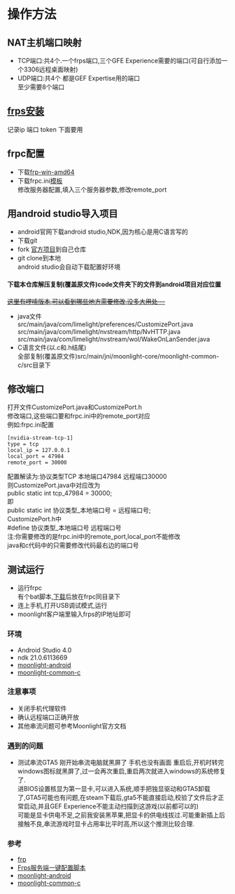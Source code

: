 # 操作方法
## NAT主机端口映射
- TCP端口:共4个.一个frps端口,三个GFE Experience需要的端口(可自行添加一个3306远程桌面映射)  
- UDP端口:共4个 都是GEF Expertise用的端口  
至少需要8个端口  
## [frps安装](https://github.com/MvsCode/frps-onekey)
记录ip 端口 token 下面要用  
## frpc配置
- 下载[frp-win-amd64](https://github.com/fatedier/frp/releases)  
- 下载frpc.ini[模板](https://raw.githubusercontent.com/chengziqaq/moonlight-frp-NAT-gamestreaming/master/frp/frpc.ini)    
修改服务器配置,填入三个服务器参数,修改remote_port  
## 用android studio导入项目  
- android官网下载android studio,NDK,因为核心是用C语言写的  
- 下载git  
- fork [官方项目](https://github.com/moonlight-stream/moonlight-android)到自己仓库  
- git clone到本地  
android studio会自动下载配置好环境      
#### 下载本仓库解压复制(覆盖原文件)code文件夹下的文件到android项目对应位置
[~~这里有啰嗦版本,可以看到哪些地方需要修改,没多大用处 --~~](https://github.com/chengziqaq/moonlight-frp-NAT-gamestreaming/blob/master/README-old.md#%E4%BF%AE%E6%94%B9%E7%AB%AF%E5%8F%A3--%E4%BB%A5%E4%B8%8B%E6%93%8D%E4%BD%9C%E5%9C%A8android-studio%E4%B8%AD%E8%BF%9B%E8%A1%8C)
- java文件    
src/main/java/com/limelight/preferences/CustomizePort.java      
src/main/java/com/limelight/nvstream/http/NvHTTP.java      
src/main/java/com/limelight/nvstream/wol/WakeOnLanSender.java        
- C语言文件(以.c和.h结尾)     
全部复制(覆盖原文件)src/main/jni/moonlight-core/moonlight-common-c/src目录下     
## 修改端口  
打开文件CustomizePort.java和CustomizePort.h     
修改端口,这些端口要和frpc.ini中的remote_port对应    
例如:frpc.ini配置  
```
[nvidia-stream-tcp-1]
type = tcp
local_ip = 127.0.0.1
local_port = 47984
remote_port = 30000
```
配置解读为:协议类型TCP 本地端口47984 远程端口30000    
则CustomizePort.java中对应改为     
public static int tcp_47984 = 30000;     
即    
public static int 协议类型_本地端口号 = 远程端口号;    
CustomizePort.h中      
#define 协议类型_本地端口号 远程端口号     
注:你需要修改的是frpc.ini中的remote_port,local_port不能修改  
java和c代码中的只需要修改代码最右边的端口号    
## 测试运行    
- 运行frpc    
有个bat脚本,[下载](https://github.com/chengziqaq/moonlight-frp-NAT-gamestreaming/raw/master/frp/frpc.bat)后放在frpc同目录下   
- 连上手机,打开USB调试模式,运行      
- moonlight客户端里输入frps的IP地址即可    
### 环境
- Android Studio 4.0 
- ndk 21.0.6113669
- [moonlight-android](https://github.com/moonlight-stream/moonlight-android/tree/581327dc8e331b50ca644936b1225dbf24b04c0c)
- [moonlight-common-c](https://github.com/moonlight-stream/moonlight-common-c/tree/bea625a13dd4f9604e5583744cf7c8e36064f19d)
### 注意事项
- 关闭手机代理软件
- 确认远程端口正确开放
- 其他串流问题可参考Moonlight官方文档
### 遇到的问题
- 测试串流GTA5 刚开始串流电脑就黑屏了 手机也没有画面
重启后,开机时转完windows图标就黑屏了,过一会再次重启,重启两次就进入windows的系统修复了.  
进BIOS设置核显为第一显卡,可以进入系统,顺手把独显驱动和GTA5卸载了,GTA5可能也有问题,在steam下载后,gta5不能直接启动,校验了文件后才正常启动,并且GEF Experience不能主动扫描到这游戏(以前都可以的)   
可能是显卡供电不足,之前我安装黑苹果,把显卡的供电线拔过.可能重新插上后接触不良,串流游戏时显卡占用率比平时高,所以这个推测比较合理.    



### 参考
- [frp](https://github.com/fatedier/frp)  
- [Frps服务端一键配置脚本](https://github.com/MvsCode/frps-onekey)  
- [moonlight-android](https://github.com/moonlight-stream/moonlight-android)  
- [moonlight-common-c](https://github.com/moonlight-stream/moonlight-common-c)  

